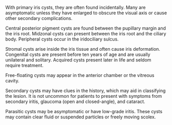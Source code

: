 With primary iris cysts, they are often found incidentally. Many are asymptomatic unless they have enlarged to obscure the visual axis or cause other secondary complications.

Central posterior pigment cysts are found between the pupillary margin and the iris root. Midzonal cysts can present between the iris root and the ciliary body. Peripheral cysts occur in the iridociliary sulcus.

Stromal cysts arise inside the iris tissue and often cause iris deformation. Congenital cysts are present before ten years of age and are usually unilateral and solitary. Acquired cysts present later in life and seldom require treatment.

Free-floating cysts may appear in the anterior chamber or the vitreous cavity.

Secondary cysts may have clues in the history, which may aid in classifying the lesion. It is not uncommon for patients to present with symptoms from secondary iritis, glaucoma (open and closed-angle), and cataract.

Parasitic cysts may be asymptomatic or have low-grade iritis. These cysts may contain clear fluid or suspended particles or freely moving scolex.
